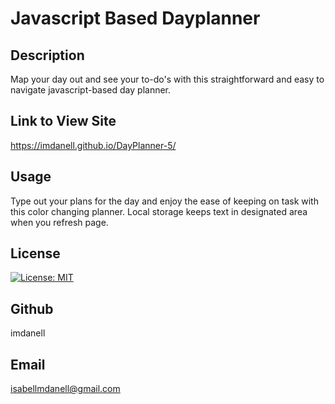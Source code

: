 # Javascript Based Dayplanner

## Description
Map your day out and see your to-do's with this straightforward and easy to navigate javascript-based day planner.

## Link to View Site

https://imdanell.github.io/DayPlanner-5/


## Usage
Type out your plans for the day and enjoy the ease of keeping on task with this color changing planner. Local storage keeps text in designated area when you refresh page.


## License
[![License: MIT](https://img.shields.io/badge/License-MIT-yellow.svg)](https://opensource.org/licenses/MIT)

## Github
imdanell

## Email
isabellmdanell@gmail.com
